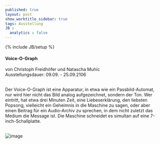 ```yaml
---
published: true
layout: post
show_worktitle_sidebar: true
tags: Ausstellung
JB :
  analytics : false
---
```


{% include JB/setup %}


<p>

<h4>Voice-O-Graph</h4>	
von Christoph Freidhöfer und Natascha Muhic<br />
Ausstellungsdauer: 09.09. - 25.09.2106<br /><br />

Der Voice-O-Graph ist eine Apparatur, in etwa wie ein Passbild-Automat, nur wird hier nicht das Bild analog aufgezeichnet, sondern der Ton. Wer eintritt, hat etwa drei Minuten Zeit, eine Liebeserklärung, den liebsten Popsong, vielleicht ein Geheimnis in die Maschine zu sagen, oder aber einen Beitrag für ein Audio-Archiv zu sprechen, in dem nicht zuletzt das Medium die Message ist. Die Maschine schneidet es simultan auf eine 7-inch-Schallplatte.
<br /><br />
</p>
<img src="{{ site.url }}/images/voiceograph_heller.jpg" alt="image">
<br />
